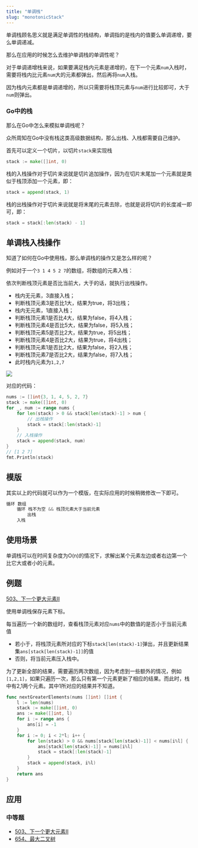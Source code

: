 ```yaml
---
title: "单调栈"
slug: "monotonicStack"
---
```

单调栈顾名思义就是满足单调性的栈结构，单调指的是栈内的值要么单调递增，要么单调递减。

那么在应用的时候怎么去维护单调栈的单调性呢？

对于单调递增栈来说，如果要满足栈内元素是递增的，在下一个元素`num`入栈时，需要将栈内比元素`num`大的元素都弹出，然后再将`num`入栈。

因为栈内元素都是单调递增的，所以只需要将栈顶元素与`num`进行比较即可，大于`num`则弹出。

### Go中的栈

那么在Go中怎么来模拟单调栈呢？

众所周知在Go中没有栈这类高级数据结构，那么出栈、入栈都需要自己维护。

首先可以定义一个切片，以切片`stack`来实现栈

```go
stack := make([]int, 0)
```

栈的入栈操作对于切片来说就是切片追加操作，因为在切片末尾加一个元素就是类似于栈顶添加一个元素，即：

```go
stack = append(stack, 1)
```

栈的出栈操作对于切片来说就是将末尾的元素去除，也就是说将切片的长度减一即可，即：

```go
stack = stack[:len(stack) - 1]
```

## 单调栈入栈操作

知道了如何在Go中使用栈，那么单调栈的操作又是怎么样的呢？

例如对于一个`3 1 4 5 2 7`的数组，将数组的元素入栈：

依次判断栈顶元素是否比当前大，大于的话，就执行出栈操作。

- 栈内无元素，3直接入栈；
- 判断栈顶元素3是否比1大，结果为true，将3出栈；
- 栈内无元素，1直接入栈；
- 判断栈顶元素1是否比4大，结果为false，将4入栈；
- 判断栈顶元素4是否比5大，结果为false，将5入栈；
- 判断栈顶元素5是否比2大，结果为true，将5出栈；
- 判断栈顶元素4是否比2大，结果为true，将4出栈；
- 判断栈顶元素1是否比2大，结果为false，将2入栈；
- 判断栈顶元素7是否比2大，结果为false，将7入栈；
- 此时栈内元素为`1,2,7`

![](../img/datastruct/MonotonicStack/stackpush.gif)

对应的代码：

```go
nums := []int{3, 1, 4, 5, 2, 7}
stack := make([]int, 0)
for _, num := range nums {
    for len(stack) > 0 && stack[len(stack)-1] > num {
        // 出栈操作
        stack = stack[:len(stack)-1]
    }
    // 入栈操作
    stack = append(stack, num)
}
// [1 2 7]
fmt.Println(stack)
```

## 模版


其实以上的代码就可以作为一个模版，在实际应用的时候稍微修改一下即可。

```go
循环 数组
    循环 栈不为空 && 栈顶元素大于当前元素
        出栈
    入栈
```

## 使用场景
单调栈可以在时间复杂度为O(n)的情况下，求解出某个元素左边或者右边第一个比它大或者小的元素。


## 例题

[503、下一个更大元素II](leetcode/503下一个更大元素II.md)

使用单调栈保存元素下标。

每当遍历一个新的数组时，查看栈顶元素对应`nums`中的数值的是否小于当前元素值

- 若小于，将栈顶元素所对应的下标`stack[len(stack)-1]`弹出，并且更新结果集`ans[stack[len(stack)-1]]`的值
- 否则，将当前元素压入栈中。

为了更新全部的结果，需要遍历两次数组，因为考虑到一些额外的情况，例如`[1,2,1]`，如果只遍历一次，那么只有第一个元素更新了相应的结果。而此时，栈中有2,1两个元素。其中1所对应的结果并不知道。
```go
func nextGreaterElements(nums []int) []int {
	l := len(nums)
	stack := make([]int, 0)
	ans := make([]int, l)
	for i := range ans {
		ans[i] = -1
	}
	for i := 0; i < 2*l; i++ {
		for len(stack) > 0 && nums[stack[len(stack)-1]] < nums[i%l] {
			ans[stack[len(stack)-1]] = nums[i%l]
			stack = stack[:len(stack)-1]
		}
		stack = append(stack, i%l)
	}
	return ans
}
```



## 应用

### 中等题

* [503、下一个更大元素II](leetcode/503下一个更大元素II.md)
* [654、最大二叉树](leetcode/654最大二叉树.md)



